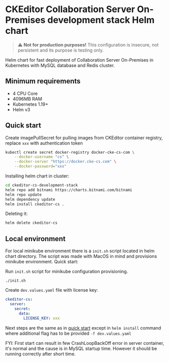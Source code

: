 # CKEditor Collaboration Server On-Premises development stack Helm chart

>:warning: **Not for production purposes!** This configuration is insecure, not
>persistent and its purpose is testing only.

Helm chart for fast deployment of Collaboration Server On-Premises in Kubernetes
with MySQL database and Redis cluster.

## Minimum requirements
- 4 CPU Core
- 4096MB RAM
- Kubernetes 1.19+
- Helm v3

## Quick start

Create imagePullSecret for pulling images from CKEditor container registry,
replace `xxx` with authentication token
```sh
kubectl create secret docker-registry docker-cke-cs-com \
    --docker-username "cs" \
    --docker-server "https://docker.cke-cs.com" \
    --docker-password="xxx"
```

Installing helm chart in cluster:
```sh
cd ckeditor-cs-development-stack
helm repo add bitnami https://charts.bitnami.com/bitnami
helm repo update
helm dependency update
helm install ckeditor-cs .
```

Deleting it:
```sh
helm delete ckeditor-cs
```
## Local environment

For local minikube environment there is a `init.sh` script located in helm chart
directory. The script was made with MacOS in mind and provisions minikube
environment. Quick start:

Run `init.sh` script for minikube configuration provisioning.
```
./init.sh
```

Create `dev.values.yaml` file with license key:
```yaml
ckeditor-cs:
  server:
    secret:
      data:
        LICENSE_KEY: xxx
```

Next steps are the same as in [quick start](#quick-start) except in `helm
install` command where additional flag has to be provided `-f dev.values.yaml`

FYI: First start can result in few CrashLoopBackOff error in server container,
it's normal and the cause is in MySQL startup time. However it should be running
correctly after short time.
